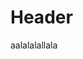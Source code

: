 <!-- TITLE: Some Sub Page -->
<!-- SUBTITLE: A quick summary of Some Sub Page -->

# Header

aalalalallala